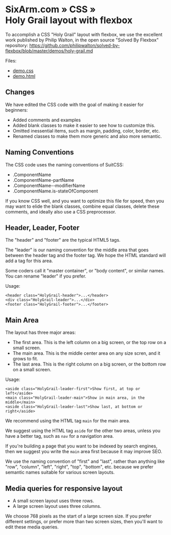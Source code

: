 # SixArm.com » CSS » <br> Holy Grail layout with flexbox

To accomplish a CSS "Holy Grail" layout with flexbox,
we use the excellent work published by Philip Walton,
in the open source "Solved By Flexbox" repository:
https://github.com/philipwalton/solved-by-flexbox/blob/master/demos/holy-grail.md

Files:

  * [demo.css](demo.css)
  * [demo.html](demo.html)


## Changes ##

We have edited the CSS code with the goal of making it easier for beginners:

 * Added comments and examples
 * Added blank classes to make it easier to see how to customize this.
 * Omitted inessential items, such as margin, padding, color, border, etc.
 * Renamed classes to make them more generic and also more semantic.


## Naming Conventions ##

The CSS code uses the naming conventions of SuitCSS:

  * .ComponentName
  * .ComponentName-partName
  * .ComponentName--modifierName
  * .ComponentName.is-stateOfComponent

If you know CSS well, and you want to optimize this file for speed,
then you may want to elide the blank classes, combine equal classes,
delete these comments, and ideally also use a CSS preprocessor.


## Header, Leader, Footer ##

The "header" and "footer" are the typical HTML5 tags.

The "leader" is our naming convention for the middle area
that goes between the header tag and the footer tag.
We hope the HTML standard will add a tag for this area.

Some coders call it "master container", or "body content",
or similar names. You can rename "leader" if you prefer.

Usage:

    <header class="HolyGrail-header">...</header>
    <div class="HolyGrail-leader">...</div>
    <footer class="HolyGrail-footer">...</footer>


## Main Area ##

The layout has three major areas:

 * The first area. This is the left column on a big screen, or the top row on a small screen.
 * The main area. This is the middle center area on any size scren, and it grows to fit.
 * The last area. This is the right column on a big screen, or the bottom row on a small screen.

Usage:

    <aside class="HolyGrail-leader-first">Show first, at top or left</aside>
    <main class="HolyGrail-leader-main">Show in main area, in the middle</main>
    <aside class="HolyGrail-leader-last">Show last, at bottom or right</aside>

We recommend using the HTML tag `main` for the main area.

We suggest using the HTML tag `aside` for the other two areas,
unless you have a better tag, such as `nav` for a navigation area.

If you're building a page that you want to be indexed by search engines,
then we suggest you write the `main` area first because it may improve SEO.

We use the naming convention of "first" and "last", rather than
anything like "row", "column", "left", "right", "top", "bottom", etc.
because we prefer semantic names suitable for various screen layouts.


## Media queries for responsive layout ##

 * A small screen layout uses three rows.
 * A large screen layout uses three columns.

We choose 768 pixels as the start of a large screen size.
If you prefer different settings, or prefer more than two
screen sizes, then you'll want to edit these media queries.
